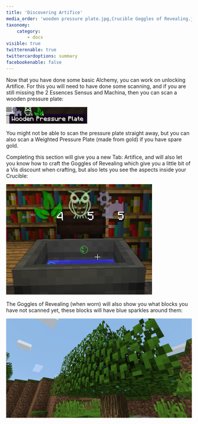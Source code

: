 ```yaml
---
title: 'Discovering Artifice'
media_order: 'wooden pressure plate.jpg,Crucible Goggles of Revealing.jpg'
taxonomy:
    category:
        - docs
visible: true
twitterenable: true
twittercardoptions: summary
facebookenable: false
---
```


Now that you have done some basic Alchemy, you can work on unlocking Artifice. For this you will need to have done some scanning, and if you are still missing the 2 Essences Sensus and Machina, then you can scan a wooden pressure plate:

![Holding Shift while mousing over items will show this information if you have discovered the containing aspect](wooden%20pressure%20plate.jpg)

You might not be able to scan the pressure plate straight away, but you can also scan a Weighted Pressure Plate (made from gold) if you have spare gold.

Completing this section will give you a new Tab: Artifice, and will also let you know how to craft the Goggles of Revealing which give you a little bit of a Vis discount when crafting, but also lets you see the aspects inside your Crucible:

![](Crucible%20Goggles%20of%20Revealing.jpg)

The Goggles of Revealing (when worn) will also show you what blocks you have not scanned yet, these blocks will have blue sparkles around them:

![](Goggles%20of%20Revealing%20sparks.jpg)